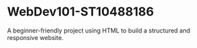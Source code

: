 # WebDev101-ST10488186
A beginner-friendly project using HTML to build a structured and responsive website.
